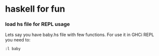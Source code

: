 # haskell for fun

### load hs file for REPL usage
Lets say you have baby.hs file with few functions. For use it in GHCi REPL you need to:

`:l baby`